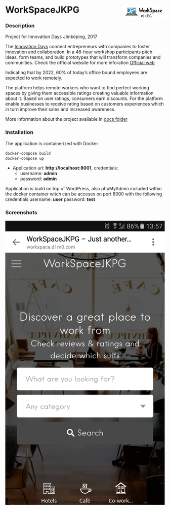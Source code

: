 WorkSpaceJKPG <a href=""><img src="docs/logo.gif" title="Logo" align="right" height="50" /></a> 
======

### Description
Project for Innovation Days Jönköping, 2017

The [Innovation Days](https://www.facebook.com/inndays/) connect entrepreneurs with companies to foster innovation and collaboration. In a 48-hour workshop participants pitch ideas, form teams, and build prototypes that will transform companies and communities. Check the official website for more inforation [Official web](http://innovationdays.org/)

Indicating that by 2022, 60% of today’s office bound employees are expected to work remotely.

The platform helps remote workers who want to find perfect working spaces by giving them accessible ratings creating valuable information about it. Based on user ratings, consumers earn discounts.
For the platform enable businesses to receive rating based on customers experiences which in turn improve their sales and increased awareness.

More information about the project available in [docs folder](https://github.com/atanasyanew/WorkSpaceJKPG/tree/master/docs/)

### Installation
The application is containerized with Docker
```
docker-compose build
docker-compose up
```

- Application url:  **http://localhost:8001**, credentials: 
	- username: **admin**
	- password: **admin**

Application is build on top of WordPress, also phpMyAdmin included within the docker container witch can be acceses on port 8000 with the following credentials username: **user** password: **test**

### Screenshots

![HHIB](docs/screenshots/Screenshot_20170217.png "mobile")





